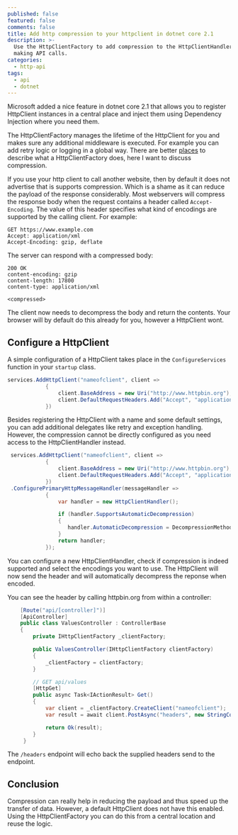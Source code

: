 ```yaml
---
published: false
featured: false
comments: false
title: Add http compression to your httpclient in dotnet core 2.1
description: >-
  Use the HttpClientFactory to add compression to the HttpClientHandler for
  making API calls.
categories:
  - http-api
tags:
  - api
  - dotnet
---
```

Microsoft added a nice feature in dotnet core 2.1 that allows you to register HttpClient instances in a central place and inject them using Dependency Injection where you need them.

The HttpClientFactory manages the lifetime of the HttpClient for you and makes sure any additional middleware is executed. For example you can add retry logic or logging in a global way. There are better [places](https://docs.microsoft.com/en-us/aspnet/core/fundamentals/http-requests?view=aspnetcore-2.1) to describe what a HttpClientFactory does, here I want to discuss compression.

If you use your http client to call another website, then by default it does not advertise that is supports compression. Which is a shame as it can reduce the payload of the response considerably. Most webservers will compress the response body when the request contains a header called `Accept-Encoding`. The value of this header specifies what kind of encodings are supported by the calling client. For example:

```
GET https://www.example.com
Accept: application/xml
Accept-Encoding: gzip, deflate
```

The server can respond with a compressed body:

```
200 OK
content-encoding: gzip
content-length: 17800
content-type: application/xml

<compressed>
```

The client now needs to decompress the body and return the contents. Your browser will by default do this already for you, however a HttpClient wont.

## Configure a HttpClient

A simple configuration of a HttpClient takes place in the `ConfigureServices` function in your `startup` class. 

```csharp
services.AddHttpClient("nameofclient", client =>
            {
                client.BaseAddress = new Uri("http://www.httpbin.org");
                client.DefaultRequestHeaders.Add("Accept", "application/xml");
            })
```

Besides registering the HttpClient with a name and some default settings, you can add additional delegates like retry and exception handling. However, the compression cannot be directly configured as you need access to the HttpClientHandler instead.

```csharp
 services.AddHttpClient("nameofclient", client =>
            {
                client.BaseAddress = new Uri("http://www.httpbin.org");
                client.DefaultRequestHeaders.Add("Accept", "application/xml");
            })
 .ConfigurePrimaryHttpMessageHandler(messageHandler =>
            {
                var handler = new HttpClientHandler();

                if (handler.SupportsAutomaticDecompression)
                {
                   handler.AutomaticDecompression = DecompressionMethods.Deflate | DecompressionMethods.GZip;
                }
                return handler;
            });
```

You can configure a new HttpClientHandler, check if compression is indeed supported and select the encodings you want to use. The HttpClient will now send the header and will automatically decompress the reponse when encoded.

You can see the header by calling httpbin.org from within a controller:

```csharp
    [Route("api/[controller]")]
    [ApiController]
    public class ValuesController : ControllerBase
    {
        private IHttpClientFactory _clientFactory;

        public ValuesController(IHttpClientFactory clientFactory)
        {
            _clientFactory = clientFactory;
        }

        // GET api/values
        [HttpGet]
        public async Task<IActionResult> Get()
        {
            var client = _clientFactory.CreateClient("nameofclient");
            var result = await client.PostAsync("headers", new StringContent("")).ConfigureAwait(false);

            return Ok(result);
        }
     }
```

The `/headers` endpoint will echo back the supplied headers send to the endpoint.

## Conclusion

Compression can really help in reducing the payload and thus speed up the transfer of data. However, a default HttpClient does not have this enabled. Using the HttpClientFactory you can do this from a central location and reuse the logic.